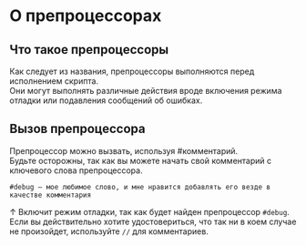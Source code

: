 # О препроцессорах

## Что такое препроцессоры

Как следует из названия, препроцессоры выполняются перед исполнением скрипта.  
Они могут выполнять различные действия вроде включения режима отладки или подавления сообщений об ошибках.

## Вызов препроцессора

Препроцессор можно вызвать, используя #комментарий.  
Будьте осторожны, так как вы можете начать свой комментарий с ключевого слова препроцессора.

```zenscript
#debug — мое любимое слово, и мне нравится добавлять его везде в качестве комментария
```

↑ Включит режим отладки, так как будет найден препроцессор `#debug`. Если вы действительно хотите удостовериться, что так ни в коем случае не произойдет, используйте `//` для комментариев.